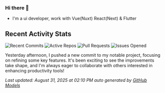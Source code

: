 ### Hi there 👋

- I'm a ui developer, work with Vue(Nuxt) React(Next) & Flutter

<!-- GITHUB_ACTIVITY_START -->

## Recent Activity Stats

![Recent Commits](https://img.shields.io/badge/Recent%20Commits-1-blue?style=flat&logoColor=white) ![Active Repos](https://img.shields.io/badge/Active%20Repos-1-green?style=flat&logoColor=white) ![Pull Requests](https://img.shields.io/badge/Pull%20Requests-0-orange?style=flat&logoColor=white) ![Issues Opened](https://img.shields.io/badge/Issues%20Opened-0-red?style=flat&logoColor=white)

Yesterday afternoon, I pushed a new commit to my notable project, focusing on refining some key features. It's been exciting to see the improvements take shape, and I'm always eager to collaborate with others interested in enhancing productivity tools!

*Last updated: August 31, 2025 at 02:10 PM auto generated by [GitHub Models](https://github.com/stonega/stonega)*

<!-- GITHUB_ACTIVITY_END -->
